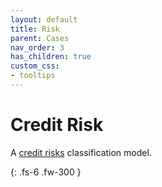 ```yaml
---
layout: default
title: Risk
parent: Cases
nav_order: 3
has_children: true
custom_css:
- tooltips
---
```


# Credit Risk

A [credit risks](https://archive.ics.uci.edu/ml/datasets/Statlog+%28German+Credit+Data%29) classification model.

{: .fs-6 .fw-300 }
